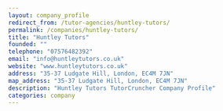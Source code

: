 ```yaml
---
layout: company_profile
redirect_from: /tutor-agencies/huntley-tutors/
permalink: /companies/huntley-tutors/
title: "Huntley Tutors"
founded: ""
telephone: "07576482392"
email: "info@huntleytutors.co.uk"
website: "www.huntleytutors.co.uk"
address: "35-37 Ludgate Hill, London, EC4M 7JN"
map_address: "35-37 Ludgate Hill, London, EC4M 7JN"
description: "Huntley Tutors TutorCruncher Company Profile"
categories: company
---
```


